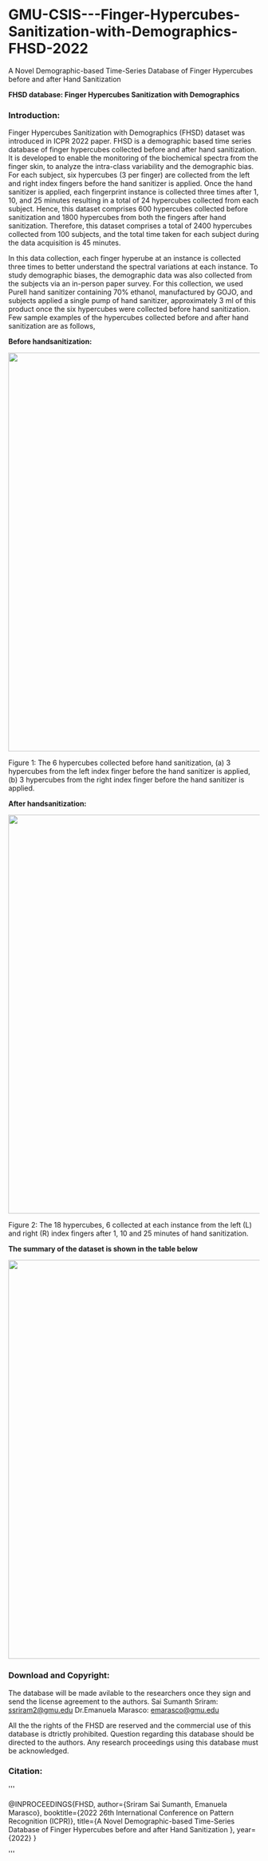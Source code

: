 # GMU-CSIS---Finger-Hypercubes-Sanitization-with-Demographics-FHSD-2022

A Novel Demographic-based  Time-Series Database of Finger Hypercubes before and after Hand Sanitization 

**FHSD database: Finger Hypercubes Sanitization with Demographics**

<h3>
Introduction:
</h3>

Finger Hypercubes Sanitization with Demographics (FHSD) dataset was introduced in ICPR 2022 paper. FHSD is a demographic based time series database of finger hypercubes collected before and after hand sanitization. It is developed to enable the monitoring of the biochemical spectra from the finger skin, to analyze the intra-class variability and the demographic bias. For each subject, six hypercubes (3 per finger) are collected from the left and right index fingers before the hand sanitizer is applied. Once the hand sanitizer is applied, each fingerprint instance is collected three times after 1, 10, and 25 minutes resulting in a total of 24 hypercubes collected from each subject. Hence, this dataset comprises 600 hypercubes collected before sanitization and 1800 hypercubes from both the fingers after hand sanitization. Therefore, this dataset comprises a total of 2400 hypercubes collected from 100 subjects, and the total time taken for each subject during the data acquisition is 45 minutes.

In this data collection, each finger hyperube at an instance is collected three times to better understand the spectral variations at each instance. To study demographic biases, the demographic data was also collected from the subjects via an in-person paper survey. For this collection, we used Purell hand sanitizer containing 70% ethanol, manufactured by GOJO, and subjects applied a single pump of hand sanitizer, approximately 3 ml of this product once the six hypercubes were collected before hand sanitization. Few sample examples of the hypercubes collected before and after hand sanitization are as follows,

**Before handsanitization:**
<p align="center">

<img src="https://user-images.githubusercontent.com/110630365/182932416-b87d0b0e-9f8b-4c9d-9e74-1b08bfbb0ddd.png" width=800>

Figure 1: The 6 hypercubes collected before hand sanitization, (a) 3 hypercubes from the left index finger before the hand sanitizer is applied, (b) 3 hypercubes from the right index finger before the hand sanitizer is applied.
</p>

**After handsanitization:**
<p align="center">
<img src="https://user-images.githubusercontent.com/110630365/182932494-3a971ce8-2512-46ed-a1f8-de5b2bd92ea2.png" width=800>
  
Figure 2: The 18 hypercubes, 6 collected at each instance from the left (L) and right (R) index fingers after 1, 10 and 25 minutes of hand sanitization.  
</p>


**The summary of the dataset is shown in the table below**

<p align="center">
<img src="https://user-images.githubusercontent.com/110630365/182931645-f5ff2618-01a2-4498-ba3e-ecf00a236784.png" width=800>
  
</p>

<h3>
Download and Copyright:
</h3>

The database will be made avilable to the researchers once they sign and send the license agreement to the authors. 
Sai Sumanth Sriram: ssriram2@gmu.edu
Dr.Emanuela Marasco: emarasco@gmu.edu

All the the rights of the FHSD are reserved and the commercial use of this database is dtrictly prohibited. Question regarding this database should be directed to the authors. Any research proceedings using this database must be acknowledged.


<h3>
Citation:
</h3>

'''

@INPROCEEDINGS{FHSD,
  author={Sriram Sai Sumanth, Emanuela Marasco},
  booktitle={2022 26th International Conference on Pattern Recognition (ICPR)}, 
  title={A Novel Demographic-based  Time-Series Database of Finger Hypercubes before and after Hand Sanitization }, 
  year={2022}
  }

'''




